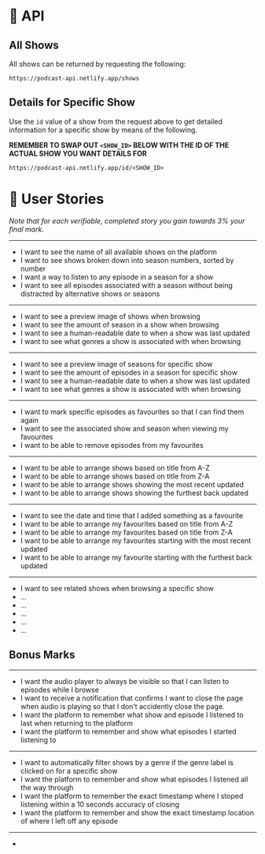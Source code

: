 # 📡 API

## All Shows

All shows can be returned by requesting the following:

```
https://podcast-api.netlify.app/shows
```

## Details for Specific Show

Use the `id` value of a show from the request above to get detailed information for a specific show by means of the following.

**REMEMBER TO SWAP OUT `<SHOW_ID>` BELOW WITH THE ID OF THE ACTUAL SHOW YOU WANT DETAILS FOR**

```
https://podcast-api.netlify.app/id/<SHOW_ID>
```

# 🧑 User Stories

_Note that for each verifiable, completed story you gain towards 3% your final mark._

---

- I want to see the name of all available shows on the platform
- I want to see shows broken down into season numbers, sorted by number
- I want a way to listen to any episode in a season for a show
- I want to see all episodes associated with a season without being distracted by alternative shows or seasons

---

- I want to see a preview image of shows when browsing
- I want to see the amount of season in a show when browsing
- I want to see a human-readable date to when a show was last updated
- I want to see what genres a show is associated with when browsing

---

- I want to see a preview image of seasons for specific show
- I want to see the amount of episodes in a season for specific show
- I want to see a human-readable date to when a show was last updated
- I want to see what genres a show is associated with when browsing

---

- I want to mark specific episodes as favourites so that I can find them again
- I want to see the associated show and season when viewing my favourites
- I want to be able to remove episodes from my favourites

---

- I want to be able to arrange shows based on title from A-Z
- I want to be able to arrange shows based on title from Z-A
- I want to be able to arrange shows showing the most recent updated
- I want to be able to arrange shows showing the furthest back updated

---

- I want to see the date and time that I added something as a favourite
- I want to be able to arrange my favourites based on title from A-Z
- I want to be able to arrange my favourites based on title from Z-A
- I want to be able to  arrange my favourites starting with the most recent updated
- I want to be able to arrange my favourite starting with the furthest back updated

---

- I want to see related shows when browsing a specific show
- ...
- ...
- ...
- ...
- ...


## Bonus Marks
---

- I want the audio player to always be visible so that I can listen to episodes while I browse
- I want to receive a notification that confirms I want to close the page when audio is playing so that I don’t accidently close the page.
- I want the platform to remember what show and episode I listened to last when returning to the platform
- I want the platform to remember and show what episodes I started listening to

---

- I want to automatically filter shows by a genre if the genre label is clicked on for a specific show
- I want the platform to remember and show what episodes I listened all the way through
- I want the platform to remember the exact timestamp where I stoped listening within a 10 seconds accuracy of closing
- I want the platform to remember and show the exact timestamp location of where I left off any episode

---

-

